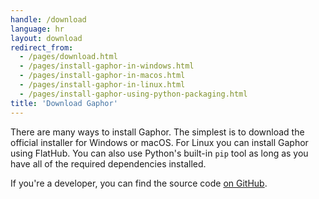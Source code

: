 ```yaml
---
handle: /download
language: hr
layout: download
redirect_from:
  - /pages/download.html
  - /pages/install-gaphor-in-windows.html
  - /pages/install-gaphor-in-macos.html
  - /pages/install-gaphor-in-linux.html
  - /pages/install-gaphor-using-python-packaging.html
title: 'Download Gaphor'
---
```


There are many ways to install Gaphor. The simplest is to download the
official installer for Windows or macOS. For Linux you can install Gaphor
using FlatHub.  You can also use Python's built-in `pip` tool as long as you
have all of the required dependencies installed.

If you're a developer, you can find the source code [on
GitHub](https://github.com/gaphor/gaphor).
